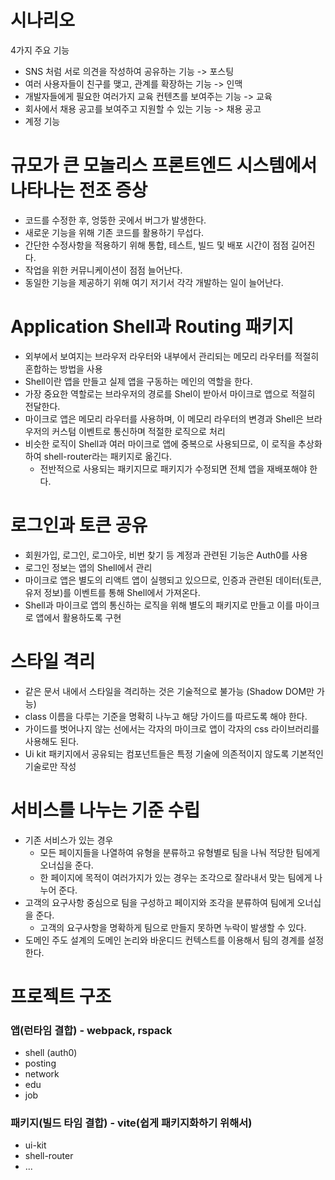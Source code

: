 # 시나리오

4가지 주요 기능

- SNS 처럼 서로 의견을 작성하여 공유하는 기능 -> 포스팅
- 여러 사용자들이 친구를 맺고, 관계를 확장하는 기능 -> 인맥
- 개발자들에게 필요한 여러가지 교육 컨텐츠를 보여주는 기능 -> 교육
- 회사에서 채용 공고를 보여주고 지원할 수 있는 기능 -> 채용 공고
- 계정 기능

# 규모가 큰 모놀리스 프론트엔드 시스템에서 나타나는 전조 증상

- 코드를 수정한 후, 엉뚱한 곳에서 버그가 발생한다.
- 새로운 기능을 위해 기존 코드를 활용하기 무섭다.
- 간단한 수정사항을 적용하기 위해 통합, 테스트, 빌드 및 배포 시간이 점점 길어진다.
- 작업을 위한 커뮤니케이션이 점점 늘어난다.
- 동일한 기능을 제공하기 위해 여기 저기서 각각 개발하는 일이 늘어난다.

# Application Shell과 Routing 패키지

- 외부에서 보여지는 브라우저 라우터와 내부에서 관리되는 메모리 라우터를 적절히 혼합하는 방법을 사용
- Shell이란 앱을 만들고 실제 앱을 구동하는 메인의 역할을 한다.
- 가장 중요한 역할로는 브라우저의 경로를 Shel이 받아서 마이크로 앱으로 적절히 전달한다.
- 마이크로 앱은 메모리 라우터를 사용하며, 이 메모리 라우터의 변경과 Shell은 브라우저의 커스텀 이벤트로 통신하며 적절한 로직으로 처리
- 비슷한 로직이 Shell과 여러 마이크로 앱에 중복으로 사용되므로, 이 로직을 추상화하여 shell-router라는 패키지로 옮긴다.
  - 전반적으로 사용되는 패키지므로 패키지가 수정되면 전체 앱을 재배포해야 한다.

# 로그인과 토큰 공유

- 회원가입, 로그인, 로그아웃, 비번 찾기 등 계정과 관련된 기능은 Auth0를 사용
- 로그인 정보는 앱의 Shell에서 관리
- 마이크로 앱은 별도의 리액트 앱이 실행되고 있으므로, 인증과 관련된 데이터(토큰, 유저 정보)를 이벤트를 통해 Shell에서 가져온다.
- Shell과 마이크로 앱의 통신하는 로직을 위해 별도의 패키지로 만들고 이를 마이크로 앱에서 활용하도록 구현

# 스타일 격리

- 같은 문서 내에서 스타일을 격리하는 것은 기술적으로 불가능 (Shadow DOM만 가능)
- class 이름을 다루는 기준을 명확히 나누고 해당 가이드를 따르도록 해야 한다.
- 가이드를 벗어나지 않는 선에서는 각자의 마이크로 앱이 각자의 css 라이브러리를 사용해도 된다.
- Ui kit 패키지에서 공유되는 컴포넌트들은 특정 기술에 의존적이지 않도록 기본적인 기술로만 작성

# 서비스를 나누는 기준 수립
- 기존 서비스가 있는 경우
  - 모든 페이지들을 나열하여 유형을 분류하고 유형별로 팀을 나눠 적당한 팀에게 오너십을 준다. 
  - 한 페이지에 목적이 여러가지가 있는 경우는 조각으로 잘라내서 맞는 팀에게 나누어 준다.
- 고객의 요구사항 중심으로 팀을 구성하고 페이지와 조각을 분류하여 팀에게 오너십을 준다. 
  - 고객의 요구사항을 명확하게 팀으로 만들지 못하면 누락이 발생할 수 있다.
- 도메인 주도 설계의 도메인 논리와 바운디드 컨텍스트를 이용해서 팀의 경계를 설정한다.

# 프로젝트 구조
### 앱(런타임 결합) - webpack, rspack
- shell (auth0)
- posting
- network
- edu
- job
### 패키지(빌드 타임 결합) - vite(쉽게 패키지화하기 위해서)
- ui-kit
- shell-router
- ...